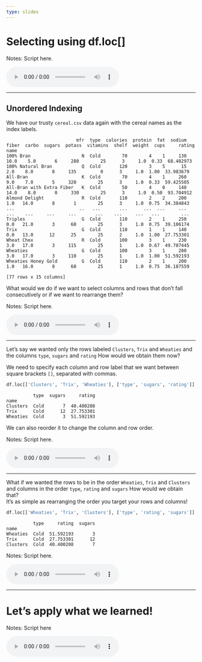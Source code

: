 ```yaml
---
type: slides
---
```


# Selecting using df.loc\[\]

Notes: Script here.

<html>

<audio controls >

<source src="placeholder_audio.mp3" />

</audio>

</html>

---

## Unordered Indexing

We have our trusty `cereal.csv` data again with the cereal names as the
index labels.

```out
                          mfr  type  calories  protein  fat  sodium  fiber  carbo  sugars  potass  vitamins  shelf  weight  cups     rating
name                                                                                                                                       
100% Bran                   N  Cold        70        4    1     130   10.0    5.0       6     280        25      3     1.0  0.33  68.402973
100% Natural Bran           Q  Cold       120        3    5      15    2.0    8.0       8     135         0      3     1.0  1.00  33.983679
All-Bran                    K  Cold        70        4    1     260    9.0    7.0       5     320        25      3     1.0  0.33  59.425505
All-Bran with Extra Fiber   K  Cold        50        4    0     140   14.0    8.0       0     330        25      3     1.0  0.50  93.704912
Almond Delight              R  Cold       110        2    2     200    1.0   14.0       8       1        25      3     1.0  0.75  34.384843
...                        ..   ...       ...      ...  ...     ...    ...    ...     ...     ...       ...    ...     ...   ...        ...
Triples                     G  Cold       110        2    1     250    0.0   21.0       3      60        25      3     1.0  0.75  39.106174
Trix                        G  Cold       110        1    1     140    0.0   13.0      12      25        25      2     1.0  1.00  27.753301
Wheat Chex                  R  Cold       100        3    1     230    3.0   17.0       3     115        25      1     1.0  0.67  49.787445
Wheaties                    G  Cold       100        3    1     200    3.0   17.0       3     110        25      1     1.0  1.00  51.592193
Wheaties Honey Gold         G  Cold       110        2    1     200    1.0   16.0       8      60        25      1     1.0  0.75  36.187559

[77 rows x 15 columns]
```

What would we do if we want to select columns and rows that don’t fall
consecutively or if we want to rearrange them?

Notes: Script here.

<html>

<audio controls >

<source src="placeholder_audio.mp3" />

</audio>

</html>

---

Let’s say we wanted only the rows labeled `Clusters`, `Trix` and
`Wheaties` and the columns `type`, `sugars` and `rating` How would we
obtain them now?

We need to specify each column and row label that we want between square
brackets `[]`, separated with commas.

``` python
df.loc[['Clusters', 'Trix', 'Wheaties'], ['type', 'sugars', 'rating']]
```

```out
          type  sugars     rating
name                             
Clusters  Cold       7  40.400208
Trix      Cold      12  27.753301
Wheaties  Cold       3  51.592193
```

We can also reorder it to change the column and row order.

Notes: Script here.

<html>

<audio controls >

<source src="placeholder_audio.mp3" />

</audio>

</html>

---

What if we wanted the rows to be in the order `Wheaties`, `Trix` and
`Clusters` and columns in the order `type`, `rating` and `sugars` How
would we obtain that?  
It’s as simple as rearranging the order you target your rows and
columns\!

``` python
df.loc[['Wheaties', 'Trix', 'Clusters'], ['type', 'rating', 'sugars']]
```

```out
          type     rating  sugars
name                             
Wheaties  Cold  51.592193       3
Trix      Cold  27.753301      12
Clusters  Cold  40.400208       7
```

Notes: Script here.

<html>

<audio controls >

<source src="placeholder_audio.mp3" />

</audio>

</html>

---

# Let’s apply what we learned\!

Notes: Script here

<html>

<audio controls >

<source src="placeholder_audio.mp3" />

</audio>

</html>
